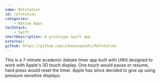 ```yaml
---
name: Refutation
id: refutation
categories:
    - Native Apps
techStack:
    - Swift
shortDescription: A prototype Swift app.
external:
github: https://github.com/Juhannuspukki/Refutation
---
```


This is a 7-minute academic debate timer app built with UIKit designed to work with Apple's 3D
touch display. One touch would pause or resume, hard press would reset the
timer. Apple has since decided to give up using pressure sensitive displays.

